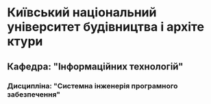 # Київський національний університет будівництва i архіте ктури
## Кафедра: "Інформаційних технологій"
### Дисципліна: "Системна інженерія програмного забезпечення" 
